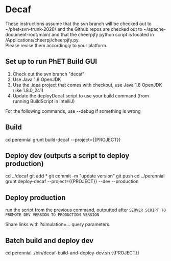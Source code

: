 # Decaf

These instructions assume that the svn branch will be checked out to ~/phet-svn-trunk-2020/ and the Github repos are 
checked out to ~/apache-document-root/main/ and that the cheerpjfy python script is located in /Applications/cheerpj/cheerpjfy.py.  
Please revise them accordingly to your platform.

## Set up to run PhET Build GUI
1. Check out the svn branch "decaf"
2. Use Java 1.8 OpenJDK
3. Use the .idea project that comes with checkout, use Java 1.8 OpenJDK (like 1.8.0_241)
4. Update the deployDecaf script to use your build command (from running BuildScript in IntelliJ)

For the following commands, use --debug if something is wrong

## Build
cd perennial
grunt build-decaf --project={{PROJECT}}

## Deploy dev (outputs a script to deploy production)
cd ../decaf
git add *
git commit -m "update version"
git push
cd ../perennial
grunt deploy-decaf --project={{PROJECT}} --dev --production

## Deploy production
run the script from the previous command, outputted after `SERVER SCRIPT TO PROMOTE DEV VERSION TO PRODUCTION VERSION`

Share links with ?simulation=... query parameters.

## Batch build and deploy dev
cd perennial
./bin/decaf-build-and-deploy-dev.sh {{PROJECT}}